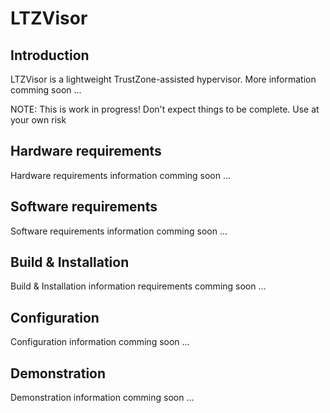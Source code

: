 # LTZVisor


## Introduction

LTZVisor is a lightweight TrustZone-assisted hypervisor. More information comming soon ...

NOTE: This is work in progress! Don't expect things to be complete. Use at your own risk


## Hardware requirements

Hardware requirements information comming soon ...


## Software requirements

Software requirements information comming soon ...



## Build & Installation

Build & Installation information requirements comming soon ...



## Configuration

Configuration information comming soon ...


## Demonstration

Demonstration information comming soon ...
